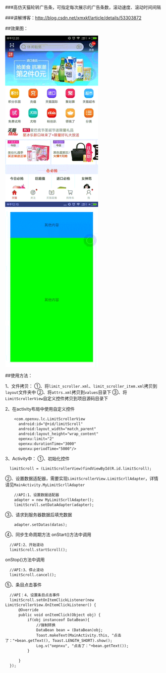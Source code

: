 
###高仿天猫轮转广告条，可指定每次展示的广告条数，滚动速度、滚动时间间隔

###讲解博客：http://blog.csdn.net/xmxkf/article/details/53303872

##效果图：

![](/tm.gif "效果图")
![](/LimitScrollerView.gif "效果图")


##使用方法：

1、文件拷贝：
  ①、将`limit_scroller.xml`、`limit_scroller_item.xml`拷贝到`layout`文件夹中
  ②、将`attrs.xml`拷贝到`values`目录下
  ③、将`LimitScrollerView`自定义控件拷贝到项目源码目录下
  
2、在activity布局中使用自定义控件
```
    <com.openxu.lc.LimitScrollerView
      android:id="@+id/limitScroll"
      android:layout_width="match_parent"
      android:layout_height="wrap_content"
      openxu:limit="2"
      openxu:durationTime="3000"
      openxu:periodTime="5000"/>
```

3、Activity中：
  ①、初始化控件
```
  limitScroll = (LimitScrollerView)findViewById(R.id.limitScroll);
``` 
  ②、设置数据适配器，需要实现`LimitScrollerView.LimitScrllAdapter`，详情请见`MainActivity.MyLimitScrllAdapter`
```
    //API:1、设置数据适配器
    adapter = new MyLimitScrllAdapter();
    limitScroll.setDataAdapter(adapter);
```
  ③、请求到服务器数据后填充数据
```
    adapter.setDatas(datas);
```    
  ④、同步生命周期方法
  onStart()方法中调用
```
  //API:2、开始滚动
  limitScroll.startScroll();    
```
  onStop()方法中调用
```
  //API:3、停止滚动
  limitScroll.cancel();  
```
  ⑤、条目点击事件
```
  //API：4、设置条目点击事件
  limitScroll.setOnItemClickListener(new LimitScrollerView.OnItemClickListener() {
      @Override
      public void onItemClick(Object obj) {
          if(obj instanceof DataBean){
              //强制转换
              DataBean bean = (DataBean)obj;
              Toast.makeText(MainActivity.this, "点击了："+bean.getText(), Toast.LENGTH_SHORT).show();
              Log.v("oepnxu", "点击了："+bean.getText());
          }

      }
  });
```


